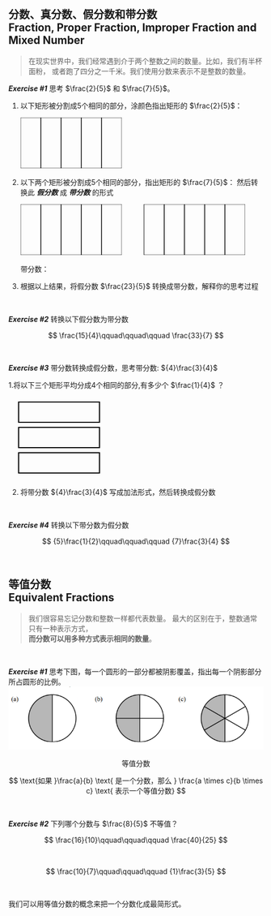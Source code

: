 ## 分数、真分数、假分数和带分数<br/> Fraction, Proper Fraction, Improper Fraction and Mixed Number

> 在现实世界中，我们经常遇到介于两个整数之间的数量。比如，我们有半杯面粉，
> 或者跑了四分之一千米。我们使用分数来表示不是整数的数量。

**_Exercise #1_** 思考 $\frac{2}{5}$ 和 $\frac{7}{5}$。

1. 以下矩形被分割成5个相同的部分，涂颜色指出矩形的 $\frac{2}{5}$：

   <svg width="200" height="100" viewBox="0 0 200 100" xmlns="http://www.w3.org/2000/svg">
   <rect x="0" y="0" width="40" height="100" stroke="black" fill="none"/>
   <rect x="40" y="0" width="40" height="100" stroke="black" fill="none"/>
   <rect x="80" y="0" width="40" height="100" stroke="black" fill="none"/>
   <rect x="120" y="0" width="40" height="100" stroke="black" fill="none"/>
   <rect x="160" y="0" width="40" height="100" stroke="black" fill="none"/>
   </svg>

2. 以下两个矩形被分割成5个相同的部分，指出矩形的 $\frac{7}{5}$：
   然后转换此 **_假分数_** 成 **_带分数_** 的形式

   <svg width="200" height="100" viewBox="0 0 200 100" xmlns="http://www.w3.org/2000/svg">
   <rect x="0" y="0" width="40" height="100" stroke="black" fill="none"/>
   <rect x="40" y="0" width="40" height="100" stroke="black" fill="none"/>
   <rect x="80" y="0" width="40" height="100" stroke="black" fill="none"/>
   <rect x="120" y="0" width="40" height="100" stroke="black" fill="none"/>
   <rect x="160" y="0" width="40" height="100" stroke="black" fill="none"/>
   </svg>
   <svg width="240" height="100" viewBox="0 0 240 100" xmlns="http://www.w3.org/2000/svg">
   <rect x="0" y="0" width="40" height="100" stroke="none" fill="none"/>
   <rect x="40" y="0" width="40" height="100" stroke="black" fill="none"/>
   <rect x="80" y="0" width="40" height="100" stroke="black" fill="none"/>
   <rect x="120" y="0" width="40" height="100" stroke="black" fill="none"/>
   <rect x="160" y="0" width="40" height="100" stroke="black" fill="none"/>
   <rect x="200" y="0" width="40" height="100" stroke="black" fill="none"/>
   </svg>

   带分数：

3. 根据以上结果，将假分数 $\frac{23}{5}$ 转换成带分数，解释你的思考过程

<br/>

**_Exercise #2_** 转换以下假分数为带分数

$$
\frac{15}{4}\qquad\qquad\qquad    \frac{33}{7}
$$

<br/>

**_Exercise #3_** 带分数转换成假分数，思考带分数: ${4}\frac{3}{4}$

1.将以下三个矩形平均分成4个相同的部分,有多少个 $\frac{1}{4}$ ？

<svg width="200" height="160" viewBox="0 0 200 160" xmlns="http://www.w3.org/2000/svg">
  <rect x="20" y="10" width="160" height="40" stroke="black" fill="none" stroke-width="2"/>
  <rect x="20" y="60" width="160" height="40" stroke="black" fill="none" stroke-width="2"/>
  <rect x="20" y="110" width="160" height="40" stroke="black" fill="none" stroke-width="2"/>
</svg>

2. 将带分数 ${4}\frac{3}{4}$ 写成加法形式，然后转换成假分数

<br/>

**_Exercise #4_** 转换以下带分数为假分数

$$
{5}\frac{1}{2}\qquad\qquad\qquad    {7}\frac{3}{4}
$$

<br/>

## 等值分数 <br /> Equivalent Fractions

> 我们很容易忘记分数和整数一样都代表数量。 最大的区别在于，整数通常只有一种表示方式，<br/>**而分数可以用多种方式表示相同的数量**。

<br/>

**_Exercise #1_** 思考下图，每一个圆形的一部分都被阴影覆盖，指出每一个阴影部分所占圆形的比例。
![Equivalent](./2025-02-19_18-45.png)

$$
\text{等值分数}
$$

$$
\text{如果 }\frac{a}{b} \text{ 是一个分数，那么 } \frac{a \times c}{b \times c} \text{ 表示一个等值分数}
$$

<br/>

**_Exercise #2_** 下列哪个分数与 $\frac{8}{5}$ 不等值？

$$
\frac{16}{10}\qquad\qquad\qquad    \frac{40}{25}
$$

<br/>

$$
\frac{10}{7}\qquad\qquad\qquad    {1}\frac{3}{5}
$$

<br/>

我们可以用等值分数的概念来把一个分数化成最简形式。
